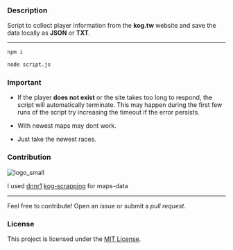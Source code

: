 ### Description

Script to collect player information from the **kog.tw** website and save the data locally as **JSON** or **TXT**.

---

```bash
npm i
```

```bash
node script.js
```

### Important

* If the player **does not exist** or the site takes too long to respond, the script will automatically terminate.
This may happen during the first few runs of the script try increasing the timeout if the error persists.

* With newest maps may dont work.

* Just take the newest races.

### Contribution

![logo_small](https://github.com/user-attachments/assets/3a29afa3-0b39-43ee-9760-cca03d978e62)

I used [dnnr1](https://github.com/dnnr1) [kog-scrapping](https://github.com/dnnr1/kog-scrapping) for maps-data

-------

Feel free to contribute! Open an *issue* or submit a *pull request*.

### License

This project is licensed under the [MIT License](https://github.com/fregues-mp/finish-scraping/blob/main/LICENSE).
